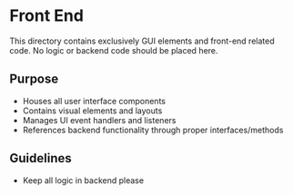# Front End

This directory contains exclusively GUI elements and front-end related code. No logic or backend code should be placed here.

## Purpose
- Houses all user interface components
- Contains visual elements and layouts
- Manages UI event handlers and listeners
- References backend functionality through proper interfaces/methods

## Guidelines
- Keep all logic in backend please